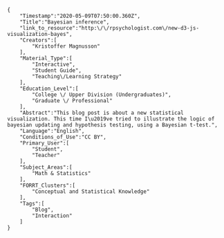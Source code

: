 
    {
        "Timestamp":"2020-05-09T07:50:00.360Z",
        "Title":"Bayesian inference",
        "link_to_resource":"http:\/\/rpsychologist.com\/new-d3-js-visualization-bayes",
        "Creators":[
            "Kristoffer Magnusson"
        ],
        "Material_Type":[
            "Interactive",
            "Student Guide",
            "Teaching\/Learning Strategy"
        ],
        "Education_Level":[
            "College \/ Upper Division (Undergraduates)",
            "Graduate \/ Professional"
        ],
        "Abstract":"This blog post is about a new statistical visualization. This time I\u2019ve tried to illustrate the logic of bayesian updating and hypothesis testing, using a Bayesian t-test.",
        "Language":"English",
        "Conditions_of_Use":"CC BY",
        "Primary_User":[
            "Student",
            "Teacher"
        ],
        "Subject_Areas":[
            "Math & Statistics"
        ],
        "FORRT_Clusters":[
            "Conceptual and Statistical Knowledge"
        ],
        "Tags":[
            "Blog",
            "Interaction"
        ]
    }
